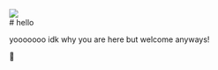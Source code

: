 <div class="center">
    <a href=""><img src="https://img.shields.io/discord/927534103107084348?color=blue&label=Discord&logo=Discord&logoColor=blue"></img></a>
</div>  
# hello  

yooooooo idk why you are here but welcome anyways!    

🐶
